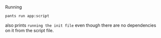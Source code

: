 Running

```bash
pants run app:script
```

also prints `running the init file` even though there are no dependencies on it from the script file.
